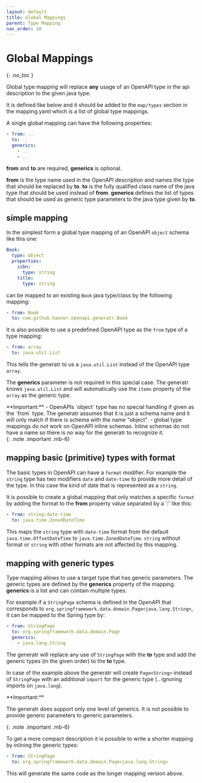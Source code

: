 ```yaml
---
layout: default
title: Global Mappings
parent: Type Mapping
nav_order: 10
---
```


# Global Mappings
{: .no_toc }


Global type mapping will replace **any** usage of an OpenAPI type in the api description to the given
java type.
 
It is defined like below and it should be added to the `map/types` section in the mapping.yaml which
is a list of global type mappings. 
 
A single global mapping can have the following properties:

```yaml
- from: ..
  to: ..
  generics:
    - ..
    - ..
```

**from** and **to** are required, **generics** is optional.

**from** is the type name used in the OpenAPI description and names the type that should be replaced
by **to**. **to** is the fully qualified class name of the java type that should be used instead of
**from**. **generics** defines the list of types that should be used as generic type parameters to the 
java type given by **to**.


## simple mapping

In the simplest form a global type mapping of an OpenAPI `object` schema like this one:  

```yaml
Book:
  type: object
  properties:
    isbn:
      type: string
    title:
      type: string
```

can be mapped to an existing `Book` java type/class by the following mapping:

```yaml
- from: Book
  to: com.github.hauner.openapi.generatr.Book
```

It is also possible to use a predefined OpenAPI type as the `from` type of a type mapping: 

```yaml
- from: array
  to: java.util.List
```

This tells the generatr to us a `java.util.List` instead of the OpenAPI type `array`.
 
The **generics** parameter is not required in this special case. The generatr knows `java.util.List`
and will automatically use the `items` property of the `array` as the generic type.  

<div markdown="1">
**Important:**
- OpenAPIs `object` type has no special handling if given as the `from` type. The generatr assumes
that it is just a schema name and it will only match if there is schema with the name "object".   
- global type mappings do not work on OpenAPI inline schemas. Inline schemas do not have a name so
there is no way for the generatr to recognize it.
</div>{: .note .important .mb-6}

## mapping basic (primitive) types with format

The basic types in OpenAPI can have a `format` modifier. For example the `string` type has two
modifiers `date` and `date-time` to provide more detail of the type. In this case the kind of date
that is represented as a `string`.

It is possible to create a global mapping that only matches a specific `format` by adding the format
to the **from** property value separated by a ':' like this: 

```yaml
- from: string:date-time
  to: java.time.ZonedDateTime
```

This maps the `string` type with `date-time` format from the default `java.time.OffsetDateTime` to
`java.time.ZonedDateTime`. `string` without format or `string` with other formats are not affected
by this mapping.

## mapping with generic types

Type mapping allows to use a target type that has generic parameters. The generic types are defined
by the **generics** property of the mapping. **generics** is a list and can contain multiple types.

For example if a `StringPage` schema is defined in the OpenAPI that corresponds to
`org.springframework.data.domain.Page<java.lang.String>`, it can be mapped to the Spring type by:
 
```yaml
- from: StringPage
  to: org.springframework.data.domain.Page
  generics:
    - java.lang.String
```

The generatr will replace any use of `StringPage` with the **to** type and add the generic types
 (in the given order) to the **to** type. 
 
In case of the example above the generatr will create `Page<String>` instead of `StringPage` with an
additional `import` for the generic type (.. ignoring imports on `java.lang`).

<div markdown="1">
**Important:**

The generatr does support only one level of generics. It is not possible to provide generic parameters
to generic parameters.
</div>{: .note .important .mb-6}

To get a more compact description it is possible to write a shorter mapping by inlining the generic
types: 

```yaml
- from: StringPage
  to: org.springframework.data.domain.Page<java.lang.String>
```

This will generate the same code as the longer mapping version above.
